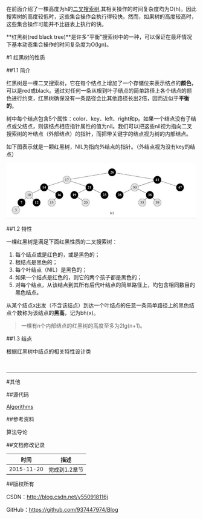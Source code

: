 在前面介绍了一棵高度为h的[二叉搜索树](https://github.com/937447974/Blog/blob/master/算法/二叉搜索树.md),其相关操作的时间复杂度均为O(h)。因此搜索树的高度较低时，这些集合操作会执行得较快。然而，如果树的高度较高时，这些集合操作可能并不比链表上执行的快。

**红黑树(red black tree)**是许多“平衡”搜索树中的一种，可以保证在最坏情况下基本动态集合操作的时间复杂度为O(lgn)。

#1 红黑树的性质

##1.1 简介

红黑树是一棵二叉搜索树，它在每个结点上增加了一个存储位来表示结点的**颜色**，可以是red或black。通过对任何一条从根到叶子结点的简单路径上各个结点的颜色进行约束，红黑树确保没有一条路径会比其他路径长出2倍，因而近似于**平衡的**。

树中每个结点包含5个属性：color、key、left、right和p。如果一个结点没有子结点或父结点，则该结点相应指针属性的值为nil。我们可以把这些nil视为指向二叉搜索树的叶结点（外部结点）的指针，而把带关键字的结点视为树的内部结点。

如下图表示就是一颗红黑树，NIL为指向外结点的指针。（外结点视为没有key的结点）

![](https://raw.githubusercontent.com/937447974/Blog/master/Resources/2015112003.png)

##1.2 特性

一棵红黑树是满足下面红黑性质的二叉搜索树：

1. 每个结点或是红色的，或是黑色的；
2. 根结点是黑色的；
3. 每个叶结点（NIL）是黑色的；
4. 如果一个结点是红色的，则它的两个孩子都是黑色的；
5. 对每个结点，从该结点到其所有后代叶结点的简单路径上，均包含相同数目的黑色结点。

从某个结点x出发（不含该结点）到达一个叶结点的任意一条简单路径上的黑色结点个数称为该结点的**黑高**，记为bh(x)。

>一棵有n个内部结点的红黑树的高度至多为2lg(n+1)。

##1.3 结点

根据红黑树中结点的相关特性设计类


&#160;

----------

#其他

##源代码

[Algorithms](https://github.com/937447974/Algorithms)

##参考资料

算法导论

##文档修改记录

| 时间 | 描述 |
| ---- | ---- |
| 2015-11-20 | 完成到1.2章节 |

##版权所有

CSDN：http://blog.csdn.net/y550918116j

GitHub：https://github.com/937447974/Blog